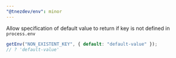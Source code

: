 ```yaml
---
"@tnezdev/env": minor
---
```


Allow specification of default value to return if key is not defined in `process.env`

```ts
getEnv("NON_EXISTENT_KEY", { default: "default-value" });
// ? 'default-value'
```
